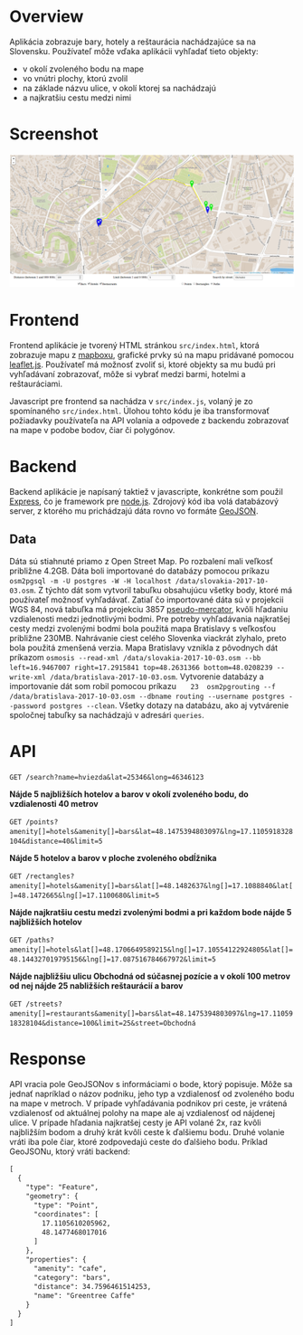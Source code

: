 # Overview
Aplikácia zobrazuje bary, hotely a reštaurácia nachádzajúce sa na Slovensku. Používateľ môže vďaka aplikácii vyhľadať tieto objekty:
- v okolí zvoleného bodu na mape
- vo vnútri plochy, ktorú zvolil
- na základe názvu ulice, v okolí ktorej sa nachádzajú
- a najkratšiu cestu medzi nimi

# Screenshot
![Screenshot](screenshot.png)

# Frontend
Frontend aplikácie je tvorený HTML stránkou `src/index.html`, ktorá zobrazuje mapu z [mapboxu](https://www.mapbox.com/), grafické prvky sú na mapu pridávané pomocou [leaflet.js](http://leafletjs.com/). Používateľ má možnosť zvoliť si, ktoré objekty sa mu budú pri vyhľadávaní zobrazovať, môže si vybrať medzi barmi, hotelmi a reštauráciami.

Javascript pre frontend sa nachádza v `src/index.js`, volaný je zo spomínaného `src/index.html`. Úlohou tohto kódu je iba transformovať požiadavky používateľa na API volania a odpovede z backendu zobrazovať na mape v podobe bodov, čiar či polygónov.

# Backend
Backend aplikácie je napísaný taktiež v javascripte, konkrétne som použil [Express](https://expressjs.com/), čo je framework pre [node.js](https://nodejs.org/en/). Zdrojový kód iba volá databázový server, z ktorého mu prichádzajú dáta rovno vo formáte [GeoJSON](http://geojson.org/).

## Data
Dáta sú stiahnuté priamo z Open Street Map. Po rozbalení mali veľkosť približne 4.2GB. Dáta boli importované do databázy pomocou príkazu `osm2pgsql -m -U postgres -W -H localhost /data/slovakia-2017-10-03.osm`. Z týchto dát som vytvoril tabuľku obsahujúcu všetky body, ktoré má používateľ možnosť vyhľadávať. Zatiaľ čo importované dáta sú v projekcii WGS 84, nová tabuľka má projekciu 3857 [pseudo-mercator](https://epsg.io/3857), kvôli hľadaniu vzdialenosti medzi jednotlivými bodmi. Pre potreby vyhľadávania najkratšej cesty medzi zvolenými bodmi bola použitá mapa Bratislavy s veľkosťou približne 230MB. Nahrávanie ciest celého Slovenka viackrát zlyhalo, preto bola použitá zmenšená verzia. Mapa Bratislavy vznikla z pôvodnych dát príkazom `osmosis --read-xml /data/slovakia-2017-10-03.osm --bb left=16.9467007 right=17.2915841 top=48.2631366 bottom=48.0208239 --write-xml /data/bratislava-2017-10-03.osm`. Vytvorenie databázy a importovanie dát som robil pomocou príkazu `   23  osm2pgrouting --f /data/bratislava-2017-10-03.osm --dbname routing --username postgres --password postgres --clean`. Všetky dotazy na databázu, ako aj vytvárenie spoločnej tabuľky sa nachádzajú v adresári `queries`.

# API
`GET /search?name=hviezda&lat=25346&long=46346123`

**Nájde 5 najbližších hotelov a barov v okolí zvoleného bodu, do vzdialenosti 40 metrov**

`GET /points?amenity[]=hotels&amenity[]=bars&lat=48.1475394803097&lng=17.1105918328104&distance=40&limit=5`

**Nájde 5 hotelov a barov v ploche zvoleného obdĺžnika**

`GET /rectangles?amenity[]=hotels&amenity[]=bars&lat[]=48.1482637&lng[]=17.1088840&lat[]=48.1472665&lng[]=17.1100680&limit=5`

**Nájde najkratšiu cestu medzi zvolenými bodmi a pri každom bode nájde 5 najbližších hotelov**

`GET /paths?amenity[]=hotels&lat[]=48.1706649589215&lng[]=17.10554122924805&lat[]=48.144327019795156&lng[]=17.087516784667972&limit=5`

**Nájde najbližšiu ulicu Obchodná od súčasnej pozície a v okolí 100 metrov od nej nájde 25 nabližších reštaurácií a barov**

`GET /streets?amenity[]=restaurants&amenity[]=bars&lat=48.1475394803097&lng=17.1105918328104&distance=100&limit=25&street=Obchodná`

# Response
API vracia pole GeoJSONov s informáciami o bode, ktorý popisuje. Môže sa jednať napríklad o názov podniku, jeho typ a vzdialenosť od zvoleného bodu na mape v metroch. V prípade vyhľadávania podnikov pri ceste, je vrátená vzdialenosť od aktuálnej polohy na mape ale aj vzdialenosť od nájdenej ulice. V prípade hľadania najkratšej cesty je API volané 2x, raz kvôli najbližším bodom a druhý krát kvôli ceste k ďalšiemu bodu. Druhé volanie vráti iba pole čiar, ktoré zodpovedajú ceste do ďalšieho bodu. Príklad GeoJSONu, ktorý vráti backend:
```
[
  {
    "type": "Feature",
    "geometry": {
      "type": "Point",
      "coordinates": [
        17.1105610205962,
        48.1477468017016
      ]
    },
    "properties": {
      "amenity": "cafe",
      "category": "bars",
      "distance": 34.7596461514253,
      "name": "Greentree Caffe"
    }
  }
]
```
